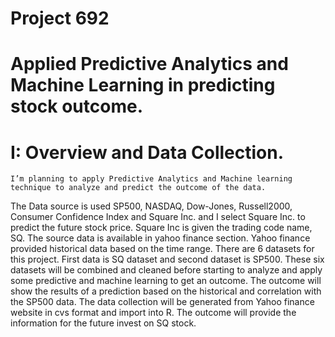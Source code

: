 # Project 692
# Applied Predictive Analytics and Machine Learning in predicting stock outcome. 


# I: Overview and Data Collection.
    I’m planning to apply Predictive Analytics and Machine learning technique to analyze and predict the outcome of the data.
The Data source is used SP500, NASDAQ, Dow-Jones, Russell2000, Consumer Confidence Index and Square Inc. and I select Square Inc. to predict the future stock price.  Square Inc is given the trading code name, SQ.   The source data is available in yahoo finance section. 
Yahoo finance provided historical data based on the time range.  There are 6 datasets for this project. First data is SQ dataset and second dataset is SP500. These six datasets will be combined and cleaned before starting to analyze and apply some predictive and machine learning to get an outcome.  The outcome will show the results of a prediction based on the historical and correlation with the SP500 data.  The data collection will be generated from Yahoo finance website in cvs format and import into R. The outcome will provide the information for the future invest on SQ stock.  

